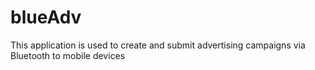 # blueAdv
This application is used to create and submit advertising campaigns via Bluetooth to mobile devices
